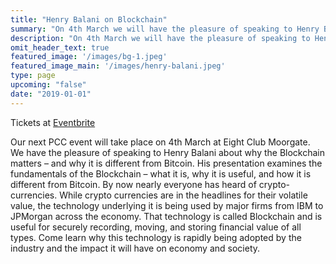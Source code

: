 ```yaml
---
title: "Henry Balani on Blockchain"
summary: "On 4th March we will have the pleasure of speaking to Henry Balani about why the Blockchain matters – and why it is different from Bitcoin"
description: "On 4th March we will have the pleasure of speaking to Henry Balani about why the Blockchain matters – and why it is different from Bitcoin"
omit_header_text: true
featured_image: '/images/bg-1.jpeg'
featured_image_main: '/images/henry-balani.jpeg'
type: page
upcoming: "false"
date: "2019-01-01"
---
```


Tickets at [Eventbrite](https://www.eventbrite.co.uk/e/pcc-event-henry-balani-on-blockchain-tickets-56791841928)

Our next PCC event will take place on 4th March at Eight Club Moorgate. We have the pleasure of speaking to Henry Balani about why the Blockchain matters – and why it is different from Bitcoin. His presentation examines the fundamentals of the Blockchain – what it is, why it is useful, and how it is different from Bitcoin. By now nearly everyone has heard of crypto-currencies. While crypto currencies are in the headlines for their volatile value, the technology underlying it is being used by major firms from IBM to JPMorgan across the economy. That technology is called Blockchain and is useful for securely recording, moving, and storing financial value of all types.  Come learn why this technology is rapidly being adopted by the industry and the impact it will have on economy and society.